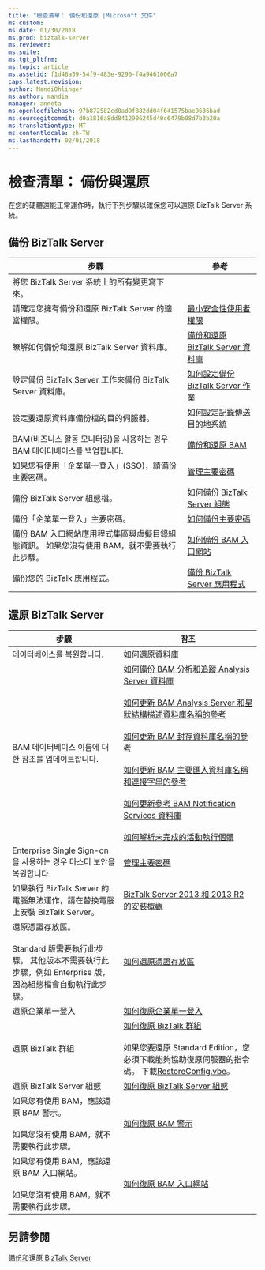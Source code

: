 ```yaml
---
title: "檢查清單： 備份和還原 |Microsoft 文件"
ms.custom: 
ms.date: 01/30/2018
ms.prod: biztalk-server
ms.reviewer: 
ms.suite: 
ms.tgt_pltfrm: 
ms.topic: article
ms.assetid: f1d46a59-54f9-483e-9290-f4a9461006a7
caps.latest.revision: 
author: MandiOhlinger
ms.author: mandia
manager: anneta
ms.openlocfilehash: 97b872582cd0ad9f882dd04f641575bae9636bad
ms.sourcegitcommit: d0a1816a8dd8412906245d40c6479b08d7b3b20a
ms.translationtype: MT
ms.contentlocale: zh-TW
ms.lasthandoff: 02/01/2018
---
```

# <a name="checklist-backup-and-restore"></a>檢查清單： 備份與還原
在您的硬體還能正常運作時，執行下列步驟以確保您可以還原 BizTalk Server 系統。  
  
## <a name="back-up-biztalk-server"></a>備份 BizTalk Server  
  
|步驟|參考|  
|----------|---------------|  
|將您 BizTalk Server 系統上的所有變更寫下來。||  
|請確定您擁有備份和還原 BizTalk Server 的適當權限。|[最小安全性使用者權限](../core/minimum-security-user-rights.md)|  
|瞭解如何備份和還原 BizTalk Server 資料庫。|[備份和還原 BizTalk Server 資料庫](../core/backing-up-and-restoring-biztalk-server-databases.md)|  
|設定備份 BizTalk Server 工作來備份 BizTalk Server 資料庫。|[如何設定備份 BizTalk Server 作業](../core/how-to-configure-the-backup-biztalk-server-job.md)|  
|設定要還原資料庫備份檔的目的伺服器。|[如何設定記錄傳送目的地系統](../core/how-to-configure-the-destination-system-for-log-shipping.md)|  
|BAM(비즈니스 활동 모니터링)을 사용하는 경우 BAM 데이터베이스를 백업합니다.|[備份和還原 BAM](../core/backing-up-and-restoring-bam.md)|  
|如果您有使用「企業單一登入」(SSO)，請備份主要密碼。|[管理主要密碼](../core/managing-the-master-secret.md)|  
|備份 BizTalk Server 組態檔。|[如何備份 BizTalk Server 組態](../core/how-to-back-up-the-biztalk-server-configuration.md)|  
|備份「企業單一登入」主要密碼。|[如何備份主要密碼](../core/how-to-back-up-the-master-secret.md)|  
|備份 BAM 入口網站應用程式集區與虛擬目錄組態資訊。 如果您沒有使用 BAM，就不需要執行此步驟。|[如何備份 BAM 入口網站](../core/how-to-back-up-the-bam-portal.md)|  
|備份您的 BizTalk 應用程式。|[備份 BizTalk Server 應用程式](../core/backing-up-biztalk-server-applications.md)|  
  
## <a name="restore-biztalk-server"></a>還原 BizTalk Server  
  
|步驟|참조|  
|----------|---------------|  
|데이터베이스를 복원합니다.|[如何還原資料庫](../core/how-to-restore-your-databases.md)|  
|BAM 데이터베이스 이름에 대한 참조를 업데이트합니다.|[如何備份 BAM 分析和追蹤 Analysis Server 資料庫](../core/how-to-back-up-the-bam-analysis-and-tracking-analysis-server-databases.md)<br /><br /> [如何更新 BAM Analysis Server 和星狀結構描述資料庫名稱的參考](../core/update-references-to-the-bam-analysis-server-and-star-schema-database-names.md)<br /><br /> [如何更新 BAM 封存資料庫名稱的參考](../core/how-to-update-references-to-the-bam-archive-database-name.md)<br /><br /> [如何更新 BAM 主要匯入資料庫名稱和連接字串的參考](../core/update-references-to-bam-primary-import-database-name-and-connection-string.md)<br /><br /> [如何更新參考 BAM Notification Services 資料庫](../core/how-to-update-references-to-the-bam-notification-services-databases.md)<br /><br /> [如何解析未完成的活動執行個體](../core/how-to-resolve-incomplete-activity-instances.md)|  
|Enterprise Single Sign-on을 사용하는 경우 마스터 보안을 복원합니다.|[管理主要密碼](../core/managing-the-master-secret.md)|  
|如果執行 BizTalk Server 的電腦無法運作，請在替換電腦上安裝 BizTalk Server。|[BizTalk Server 2013 和 2013 R2 的安裝概觀](http://msdn.microsoft.com/library/8041926c-cfc9-4eaf-9c28-a2c6e8015bc5)|  
|還原憑證存放區。<br /><br /> Standard 版需要執行此步驟。 其他版本不需要執行此步驟，例如 Enterprise 版，因為組態檔會自動執行此步驟。|[如何還原憑證存放區](../core/how-to-restore-the-certificate-store.md)|  
|還原企業單一登入|[如何復原企業單一登入](../core/how-to-recover-enterprise-single-sign-on.md)|  
|還原 BizTalk 群組|[如何復原 BizTalk 群組](../core/how-to-recover-the-biztalk-group.md)<br /><br /> 如果您要還原 Standard Edition，您必須下載能夠協助復原伺服器的指令碼。 下載[RestoreConfig.vbe](https://www.microsoft.com/download/details.aspx?id=7462)。|  
|還原 BizTalk Server 組態|[如何復原 BizTalk Server 組態](../core/how-to-recover-the-biztalk-server-configuration.md)|  
|如果您有使用 BAM，應該還原 BAM 警示。<br /><br /> 如果您沒有使用 BAM，就不需要執行此步驟。|[如何復原 BAM 警示](../core/how-to-recover-bam-alerts.md)|  
|如果您有使用 BAM，應該還原 BAM 入口網站。<br /><br /> 如果您沒有使用 BAM，就不需要執行此步驟。|[如何復原 BAM 入口網站](../core/how-to-recover-the-bam-portal.md)|  
  
## <a name="see-also"></a>另請參閱  
 [備份和還原 BizTalk Server](../core/backing-up-and-restoring-biztalk-server.md)
